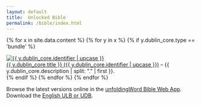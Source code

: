 ```yaml
---
layout: default
title:  Unlocked Bible
permalink: /bible/index.html
---
```


{% for x in site.data.content %} {% for y in x %} {% if y.dublin_core.type == 'bundle' %}
<div class="row">
 <div class="col-md-3 text-center hidden-print">
  <a href="/{{ y.dublin_core.identifier }}/" class="list-item-image">
   <img src="/assets/img/icon-{{ y.dublin_core.identifier }}.png" alt="{{ y.dublin_core.identifier | upcase }}">
  </a>
 </div>
 <div class="col-md-9">
  <a href="/{{ y.dublin_core.identifier }}/"> {{ y.dublin_core.title }} ({{ y.dublin_core.identifier | upcase }})</a> – {{ y.dublin_core.description | split: "." | first }}.
 </div>
</div>
{% endif %} {% endfor %} {% endfor %}


Browse the latest versions online in the [unfoldingWord Bible Web
App](https://bible.unfoldingword.org/). Download the [English
ULB or UDB](/en/).
